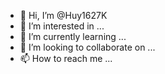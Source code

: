 - 👋 Hi, I’m @Huy1627K
- 👀 I’m interested in ...
- 🌱 I’m currently learning ...
- 💞️ I’m looking to collaborate on ...
- 📫 How to reach me ...

<!---
Huy1627K/Huy1627K is a ✨ special ✨ repository because its `README.md` (this file) appears on your GitHub profile.
You can click the Preview link to take a look at your changes.
--->
